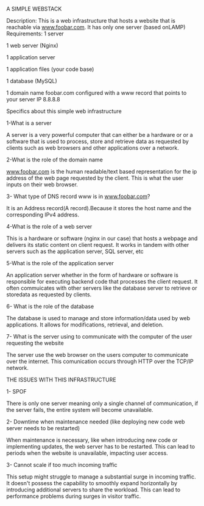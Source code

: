 A SIMPLE WEBSTACK


Description:
This is a web infrastructure that hosts a website that is reachable via www.foobar.com. It has only one server (based onLAMP)
Requirements:
1 server

1 web server (Nginx)

1 application server

1 application files (your code base)

1 database (MySQL)

1 domain name foobar.com configured with a www record that points to your server IP 8.8.8.8

Specifics about this simple web infrastructure

1-What is a server

A server is a very powerful computer that can either be a hardware or or a software that is used to process, store and retrieve data as requested by clients such as web browsers and other applications over a network.

2-What is the role of the domain name 

www.foobar.com is the human readable/text based representation for the ip address of the web page requested by the client. This is what the user inputs on their web browser.

3- What type of DNS record www is in www.foobar.com?

It is an Address record(A record).Because it stores the host name and the corresponding IPv4 address.

4-What is the role of a web server

This is a hardware or software (nginx in our case) that hosts a webpage and delivers its static content on client request. It works in tandem with other servers such as the application server, SQL server, etc

5-What is the role of the application server

An application server whether in the form of hardware or software is responsible for executing backend code that processes the client request. It often commuicates with other servers like the database server to retrieve or storedata as requested by clients.

6- What is the role of the database

The database is used to manage and store information/data used by web applications. It allows for modifications, retrieval, and deletion.

7- What is the server using to communicate with the computer of the user requesting the website

The server use the web browser on the users computer  to communicate over the internet. This comunication occurs through HTTP over the TCP/IP network.


THE ISSUES WITH THIS INFRASTRUCTURE

1- SPOF

There is only one server meaning only a single channel of communication, if the server fails, the entire system will become unavailable.

2- Downtime when maintenance needed (like deploying new code web server needs to be restarted)

When maintenance is necessary, like when introducing new code or implementing updates, the web server has to be restarted. This can lead to periods when the website is unavailable, impacting user access.

3- Cannot scale if too much incoming traffic

This setup might struggle to manage a substantial surge in incoming traffic. It doesn't possess the capability to smoothly expand horizontally by introducing additional servers to share the workload. This can lead to performance problems during surges in visitor traffic.
